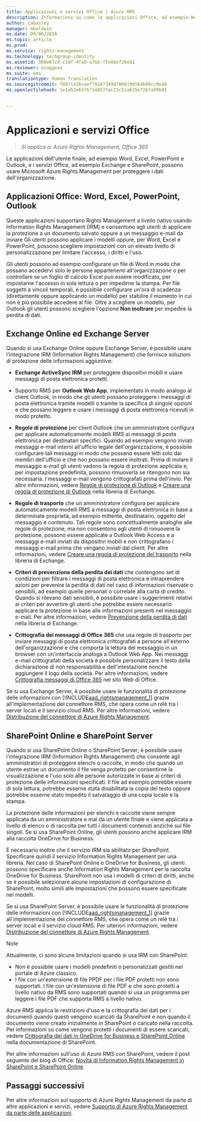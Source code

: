```yaml
---
title: Applicazioni e servizi Office | Azure RMS
description: Informazioni su come le applicazioni Office, ad esempio Word, Excel, PowerPoint e Outlook, e i servizi Office, ad esempio Exchange e SharePoint, possono usare Microsoft Azure Rights Management per proteggere i dati dell'organizzazione.
author: cabailey
manager: mbaldwin
ms.date: 09/06/2016
ms.topic: article
ms.prod: 
ms.service: rights-management
ms.technology: techgroup-identity
ms.assetid: 388e67cd-c16f-4fa0-a7bb-ffe0def2be81
ms.reviewer: esaggese
ms.suite: ems
translationtype: Human Translation
ms.sourcegitcommit: f0871436caef79187349d700d190564b08cc9e46
ms.openlocfilehash: 1e1a52e637671d857fac22c51a635e726fa99b01


---
```



# Applicazioni e servizi Office

>*Si applica a: Azure Rights Management, Office 365*

Le applicazioni dell'utente finale, ad esempio Word, Excel, PowerPoint e Outlook, e i servizi Office, ad esempio Exchange e SharePoint, possono usare Microsoft Azure Rights Management per proteggere i dati dell'organizzazione.

## Applicazioni Office: Word, Excel, PowerPoint, Outlook
Queste applicazioni supportano Rights Management a livello nativo usando Information Rights Management (IRM) e consentono agli utenti di applicare la protezione a un documento salvato oppure a un messaggio e-mail da inviare Gli utenti possono applicare i modelli oppure, per Word, Excel e PowerPoint, possono scegliere impostazioni con un elevato livello di personalizzazione per limitare l'accesso, i diritti e l'uso. 

Gli utenti possono ad esempio configurare un file di Word in modo che possano accedervi solo le persone appartenenti all'organizzazione o per controllare se un foglio di calcolo Excel può essere modificato, per impostarne l'accesso in sola lettura o per impedirne la stampa. Per file soggetti a vincoli temporali, è possibile configurare un'ora di scadenza (direttamente oppure applicando un modello) per stabilire il momento in cui non è più possibile accedere al file. Oltre a scegliere un modello, per Outlook gli utenti possono scegliere l'opzione **Non inoltrare** per impedire la perdita di dati.

## Exchange Online ed Exchange Server
Quando si usa Exchange Online oppure Exchange Server, è possibile usare l'integrazione IRM (Information Rights Management) che fornisce soluzioni di protezione delle informazioni aggiuntive:

-   **Exchange ActiveSync IRM** per proteggere dispositivi mobili e usare messaggi di posta elettronica protetti.

-   Supporto RMS per **Outlook Web App**, implementato in modo analogo al client Outlook, in modo che gli utenti possano proteggere i messaggi di posta elettronica tramite modelli o tramite la specifica di singole opzioni e che possano leggere e usare i messaggi di posta elettronica ricevuti in modo protetto.

-   **Regole di protezione** per client Outlook che un amministratore configura per applicare automaticamente modelli RMS ai messaggi di posta elettronica per destinatari specifici. Quando ad esempio vengono inviati messaggi e-mail interni all'ufficio legale dell'organizzazione, è possibile configurare tali messaggi in modo che possano essere letti solo dai membri dell'ufficio e che non possano essere inoltrati. Prima di inviare il messaggio e-mail gli utenti vedono la regola di protezione applicata e, per impostazione predefinita, possono rimuoverla se ritengono non sia necessaria. I messaggi e-mail vengono crittografati prima dell'invio. Per altre informazioni, vedere [Regole di protezione di Outlook](https://technet.microsoft.com/library/dd638178%28v=exchg.150%29.aspx) e [Creare una regola di protezione di Outlook](https://technet.microsoft.com/library/dd638196%28v=exchg.150%29.aspx) nella libreria di Exchange.

-   **Regole di trasporto** che un amministratore configura per applicare automaticamente modelli RMS a messaggi di posta elettronica in base a determinate proprietà, ad esempio mittente, destinatario, oggetto del messaggio e contenuto. Tali regole sono concettualmente analoghe alle regole di protezione, ma non consentono agli utenti di rimuovere la protezione, possono essere applicate a Outlook Web Access e a messaggi e-mail inviati da dispositivi mobili e non crittografano i messaggi e-mail prima che vengano inviati dal client. Per altre informazioni, vedere [Creare una regola di protezione del trasporto](https://technet.microsoft.com/library/dd302432.aspx) nella libreria di Exchange.

-   **Criteri di prevenzione della perdita dei dati** che contengono set di condizioni per filtrare i messaggi di posta elettronica e intraprendere azioni per prevenire la perdita di dati nel caso di informazioni riservate o sensibili, ad esempio quelle personali o correlate alla carta di credito. Quando si rilevano dati sensibili, è possibile usare i suggerimenti relativi ai criteri per avvertire gli utenti che potrebbe essere necessario applicare la protezione in base alle informazioni presenti nel messaggio e-mail. Per altre informazioni, vedere [Prevenzione della perdita di dati](https://technet.microsoft.com/library/jj150527%28v=exchg.150%29.aspx) nella libreria di Exchange.

-   **Crittografia dei messaggi di Office 365** che usa regole di trasporto per inviare messaggi di posta elettronica crittografati a persone all'esterno dell'organizzazione e che comporta la lettura del messaggio in un browser con un'interfaccia analoga a Outlook Web App. Nei messaggi e-mail crittografati della società è possibile personalizzare il testo della dichiarazione di non responsabilità e dell'intestazione nonché aggiungere il logo della società. Per altre informazioni, vedere [Crittografia messaggi di Office 365](https://office.microsoft.com/o365-message-encryption-FX104179182.aspx) nel sito Web di Office.

Se si usa Exchange Server, è possibile usare le funzionalità di protezione delle informazioni con [!INCLUDE[aad_rightsmanagement_1](../includes/aad_rightsmanagement_1_md.md)] grazie all'implementazione del connettore RMS, che opera come un relè tra i server locali e il servizio cloud RMS. Per altre informazioni, vedere [Distribuzione del connettore di Azure Rights Management](../deploy-use/deploy-rms-connector.md).

## SharePoint Online e SharePoint Server
Quando si usa SharePoint Online o SharePoint Server, è possibile usare l'integrazione IRM (Information Rights Management) che consente agli amministratori di proteggere elenchi o raccolte, in modo che quando un utente estrae un documento il file venga protetto per consentirne la visualizzazione e l'uso solo alle persone autorizzate in base ai criteri di protezione delle informazioni specificati. Il file ad esempio potrebbe essere di sola lettura, potrebbe esserne stata disabilitata la copia del testo oppure potrebbe esserne stato impedito il salvataggio di una copia locale e la stampa.

La protezione delle informazioni per elenchi e raccolte viene sempre applicata da un amministratore e mai da un utente finale e viene applicata a livello di elenco o di raccolta per tutti i documenti contenuti anziché sui file singoli.  Se si usa SharePoint Online, gli utenti possono anche applicare IRM alla raccolta OneDrive for Business.

È necessario inoltre che il servizio IRM sia abilitato per SharePoint. Specificare quindi il servizio Information Rights Management per una libreria. Nel caso di SharePoint Online e OneDrive for Business, gli utenti possono specificare anche Information Rights Management per la raccolta OneDrive for Business. SharePoint non usa i modelli di criteri di diritti, anche se è possibile selezionare alcune impostazioni di configurazione di SharePoint, molto simili alle impostazioni che possono essere specificate nei modelli.

Se si usa SharePoint Server, è possibile usare le funzionalità di protezione delle informazioni con [!INCLUDE[aad_rightsmanagement_1](../includes/aad_rightsmanagement_1_md.md)] grazie all'implementazione del connettore RMS, che opera come un relè tra i server locali e il servizio cloud RMS. Per ulteriori informazioni, vedere [Distribuzione del connettore di Azure Rights Management](../deploy-use/deploy-rms-connector.md).

> [!NOTE]
> Attualmente, ci sono alcune limitazioni quando si usa IRM con SharePoint:
> 
> -   Non è possibile usare i modelli predefiniti o personalizzati gestiti nel portale di Azure classico.
> -   I file con un'estensione di file PPDF per i file PDF protetti non sono supportati. I file con un'estensione di file PDF e che sono protetti a livello nativo da RMS sono supportati quando si usa un programma per leggere i file PDF che supporta RMS a livello nativo.

Azure RMS applica le restrizioni d'uso e la crittografia dei dati per i documenti quando questi vengono scaricati da SharePoint e non quando il documento viene creato inizialmente in SharePoint o caricato nella raccolta. Per informazioni su come vengono protetti i documenti di essere scaricati, vedere [Crittografia dei dati in OneDrive for Business e SharePoint Online](https://technet.microsoft.com/library/dn905447.aspx) nella documentazione di SharePoint.

Per altre informazioni sull'uso di Azure RMS con SharePoint, vedere il post seguente del blog di Office: [Novità di Information Rights Management in SharePoint e SharePoint Online](http://blogs.office.com/2012/11/09/whats-new-with-information-rights-management-in-sharepoint-and-sharepoint-online/)

## Passaggi successivi

Per altre informazioni sul supporto di Azure Rights Management da parte di altre applicazioni e servizi, vedere [Supporto di Azure Rights Management da parte delle applicazioni](applications-support.md).


<!--HONumber=Sep16_HO1-->


